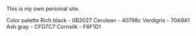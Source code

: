 This is my own personal site.

Color palette
Rich black - 0B2027
Cerulean - 40798c
Verdigris - 70A9A1
Ash gray - CFD7C7
Cornsilk - F6F1D1